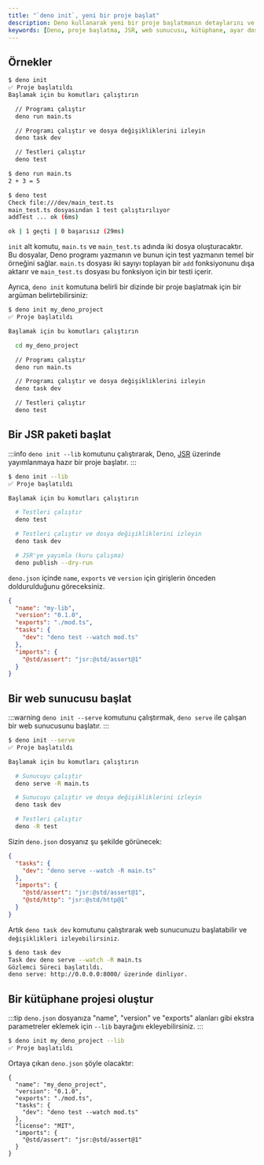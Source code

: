 ```yaml
---
title: "`deno init`, yeni bir proje başlat"
description: Deno kullanarak yeni bir proje başlatmanın detaylarını ve örneklerini keşfedin. Proje başlatma komutlarını, JSR paketlerini ve web sunucusu başlatma işlemlerini öğrenin.
keywords: [Deno, proje başlatma, JSR, web sunucusu, kütüphane, ayar dosyası]
---
```


## Örnekler

```sh
$ deno init
✅ Proje başlatıldı
Başlamak için bu komutları çalıştırın

  // Programı çalıştır
  deno run main.ts

  // Programı çalıştır ve dosya değişikliklerini izleyin
  deno task dev

  // Testleri çalıştır
  deno test

$ deno run main.ts
2 + 3 = 5

$ deno test
Check file:///dev/main_test.ts
main_test.ts dosyasından 1 test çalıştırılıyor
addTest ... ok (6ms)

ok | 1 geçti | 0 başarısız (29ms)
```

`init` alt komutu, `main.ts` ve `main_test.ts` adında iki dosya oluşturacaktır.  
Bu dosyalar, Deno programı yazmanın ve bunun için test yazmanın temel bir örneğini sağlar. 
`main.ts` dosyası iki sayıyı toplayan bir `add` fonksiyonunu dışa aktarır ve `main_test.ts` dosyası bu fonksiyon için bir testi içerir.

Ayrıca, `deno init` komutuna belirli bir dizinde bir proje başlatmak için bir argüman belirtebilirsiniz:

```sh
$ deno init my_deno_project
✅ Proje başlatıldı

Başlamak için bu komutları çalıştırın

  cd my_deno_project

  // Programı çalıştır
  deno run main.ts

  // Programı çalıştır ve dosya değişikliklerini izleyin
  deno task dev

  // Testleri çalıştır
  deno test
```

## Bir JSR paketi başlat

:::info
`deno init --lib` komutunu çalıştırarak, Deno, [JSR](https://jsr.io/) üzerinde yayımlanmaya hazır bir proje başlatır.
:::

```sh
$ deno init --lib
✅ Proje başlatıldı

Başlamak için bu komutları çalıştırın

  # Testleri çalıştır
  deno test

  # Testleri çalıştır ve dosya değişikliklerini izleyin
  deno task dev

  # JSR'ye yayımla (kuru çalışma)
  deno publish --dry-run
```

`deno.json` içinde `name`, `exports` ve `version` için girişlerin önceden doldurulduğunu göreceksiniz.

```json
{
  "name": "my-lib",
  "version": "0.1.0",
  "exports": "./mod.ts",
  "tasks": {
    "dev": "deno test --watch mod.ts"
  },
  "imports": {
    "@std/assert": "jsr:@std/assert@1"
  }
}
```

## Bir web sunucusu başlat

:::warning
`deno init --serve` komutunu çalıştırmak, `deno serve` ile çalışan bir web sunucusunu başlatır.
:::

```sh
$ deno init --serve
✅ Proje başlatıldı

Başlamak için bu komutları çalıştırın

  # Sunucuyu çalıştır
  deno serve -R main.ts

  # Sunucuyu çalıştır ve dosya değişikliklerini izleyin
  deno task dev

  # Testleri çalıştır
  deno -R test
```

Sizin `deno.json` dosyanız şu şekilde görünecek:

```json
{
  "tasks": {
    "dev": "deno serve --watch -R main.ts"
  },
  "imports": {
    "@std/assert": "jsr:@std/assert@1",
    "@std/http": "jsr:@std/http@1"
  }
}
```

Artık `deno task dev` komutunu çalıştırarak web sunucunuzu başlatabilir ve
`değişiklikleri izleyebilirsiniz`.

```sh
$ deno task dev
Task dev deno serve --watch -R main.ts
Gözlemci Süreci başlatıldı.
deno serve: http://0.0.0.0:8000/ üzerinde dinliyor.
```

## Bir kütüphane projesi oluştur

:::tip
`deno.json` dosyanıza "name", "version" ve "exports" alanları gibi ekstra parametreler eklemek için `--lib` bayrağını ekleyebilirsiniz.
:::

```sh
$ deno init my_deno_project --lib
✅ Proje başlatıldı
```

Ortaya çıkan `deno.json` şöyle olacaktır:

```jsonc
{
  "name": "my_deno_project",
  "version": "0.1.0",
  "exports": "./mod.ts",
  "tasks": {
    "dev": "deno test --watch mod.ts"
  },
  "license": "MIT",
  "imports": {
    "@std/assert": "jsr:@std/assert@1"
  }
}
```
